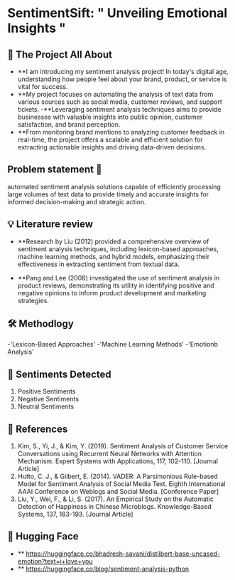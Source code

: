 # SentimentSift:  " Unveiling Emotional Insights "

## 📍 The Project All About 
- **I am introducing  my sentiment analysis project! In today's digital age, understanding how people feel about your brand, product, or service is vital for success. 
- **My project focuses on automating the analysis of text data from various sources such as social media, customer reviews, and support tickets.
-**Leveraging sentiment analysis techniques aims to provide businesses with valuable insights into public opinion, customer satisfaction, and brand perception.
 - **From monitoring brand mentions to analyzing customer feedback in real-time, the project offers a scalable and efficient solution for extracting actionable insights and driving data-driven decisions.

## Problem statement 📝
 automated sentiment analysis solutions capable of efficiently processing large volumes of text data to provide timely and accurate insights for informed decision-making and strategic action.

## 💡 Literature review   


 - **Research by Liu (2012) provided a comprehensive overview of sentiment analysis techniques, including lexicon-based approaches, machine learning methods, and hybrid models, emphasizing their effectiveness in extracting sentiment from textual data. 

 - **Pang and Lee (2008) investigated the use of sentiment analysis in product reviews, demonstrating its utility in identifying positive and negative opinions to inform product development and marketing strategies.

## 🛠️ Methodlogy 

-'Lexicon-Based Approaches'
-'Machine Learning Methods'
-'Emotionb Analysis'

## 🚦 Sentiments Detected 
1. Positive Sentiments
2. Negative Sentiments
3. Neutral Sentiments

## 📝 References 
1. Kim, S., Yi, J., & Kim, Y. (2019). Sentiment Analysis of Customer Service Conversations using Recurrent Neural Networks with Attention Mechanism. Expert Systems with Applications, 117, 102-110. [Journal Article]
2. Hutto, C. J., & Gilbert, E. (2014). VADER: A Parsimonious Rule-based Model for Sentiment Analysis of Social Media Text. Eighth International AAAI Conference on Weblogs and Social Media. [Conference Paper]
3. Liu, Y., Wei, F., & Li, S. (2017). An Empirical Study on the Automatic Detection of Happiness in Chinese Microblogs. Knowledge-Based Systems, 137, 183-193. [Journal Article]


## 🤗 Hugging Face 
- ** https://huggingface.co/bhadresh-savani/distilbert-base-uncased-emotion?text=i+love+you
- ** https://huggingface.co/blog/sentiment-analysis-python
